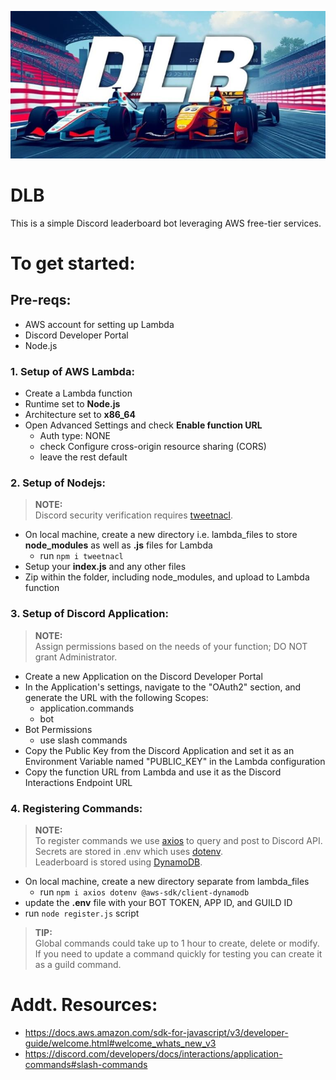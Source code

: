 <p align="center">
  <img src="assets/banner3.jpg" alt="DLB Banner">
</p>

# DLB
This is a simple Discord leaderboard bot leveraging AWS free-tier services.

# To get started:
## Pre-reqs:
- AWS account for setting up Lambda  
-  Discord Developer Portal  
-  Node.js

### 1. Setup of AWS Lambda:
- Create a Lambda function
- Runtime set to **Node.js**
- Architecture set to **x86_64**
- Open Advanced Settings and check **Enable function URL**
  - Auth type: NONE
  - check Configure cross-origin resource sharing (CORS)
  - leave the rest default

### 2. Setup of Nodejs:
> **NOTE:**<br>
> Discord security verification requires [tweetnacl](https://discord.com/developers/docs/interactions/receiving-and-responding#security-and-authorization).
- On local machine, create a new directory i.e. lambda_files to store **node_modules** as well as **.js** files for Lambda
  - run `npm i tweetnacl`
- Setup your **index.js** and any other files
- Zip within the folder, including node_modules, and upload to Lambda function

### 3. Setup of Discord Application:
> **NOTE:**<br>
> Assign permissions based on the needs of your function; DO NOT grant Administrator.
- Create a new Application on the Discord Developer Portal
- In the Application's settings, navigate to the "OAuth2" section, and generate the URL with the following Scopes:
  - application.commands
  - bot
- Bot Permissions
    - use slash commands
- Copy the Public Key from the Discord Application and set it as an Environment Variable named "PUBLIC_KEY" in the Lambda configuration
- Copy the function URL from Lambda and use it as the Discord Interactions Endpoint URL

### 4. Registering Commands:
> **NOTE:**<br>
> To register commands we use [axios](https://axios-http.com/docs/intro) to query and post to Discord API.<br>
> Secrets are stored in .env which uses [dotenv](https://www.npmjs.com/package/dotenv).<br>
> Leaderboard is stored using [DynamoDB](https://aws.amazon.com/dynamodb/).<br>
- On local machine, create a new directory separate from lambda_files
  - run `npm i axios dotenv @aws-sdk/client-dynamodb`
- update the **.env** file with your BOT TOKEN, APP ID, and GUILD ID
- run `node register.js` script
> **TIP:**<br>
> Global commands could take up to 1 hour to create, delete or modify. If you need to update a command quickly for testing you can create it as a guild command.

# Addt. Resources:
- https://docs.aws.amazon.com/sdk-for-javascript/v3/developer-guide/welcome.html#welcome_whats_new_v3
- https://discord.com/developers/docs/interactions/application-commands#slash-commands
